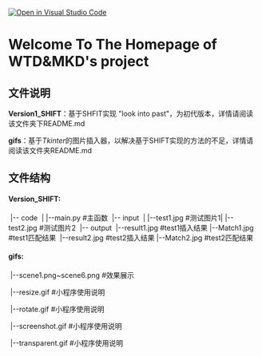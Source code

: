 [![Open in Visual Studio Code](https://classroom.github.com/assets/open-in-vscode-f059dc9a6f8d3a56e377f745f24479a46679e63a5d9fe6f495e02850cd0d8118.svg)](https://classroom.github.com/online_ide?assignment_repo_id=6409816&assignment_repo_type=AssignmentRepo)

# Welcome To The Homepage of WTD&MKD's project



## 文件说明

**Version1_SHIFT**：基于SHFIT实现 "look into past"，为初代版本，详情请阅读该文件夹下README.md		

**gifs**：基于$Tkinter$的图片插入器，以解决基于SHIFT实现的方法的不足，详情请阅读该文件夹README.md



## 文件结构

#### 	**Version_SHIFT:**

​		|-- code
​		|    |--main.py    #主函数
​		|-- input
​		|    |--test1.jpg  #测试图片1
​		|    |--test2.jpg  #测试图片2
​		|-- output
​    		|--result1.jpg #test1插入结果
​    		|--Match1.jpg  #test1匹配结果
​    		|--result2.jpg #test2插入结果
   		 |--Match2.jpg  #test2匹配结果



#### 	**gifs:**

​		|--scene1.png~scene6.png		#效果展示

​		|--resize.gif								   #小程序使用说明

​		|--rotate.gif								   #小程序使用说明

​		|--screenshot.gif						  #小程序使用说明

​		|--transparent.gif						#小程序使用说明


